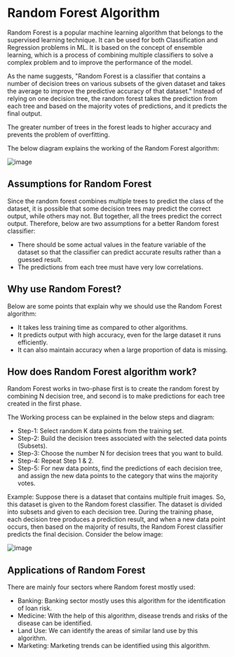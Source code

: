 # Random Forest Algorithm
Random Forest is a popular machine learning algorithm that belongs to the supervised learning technique. It can be used for both Classification and Regression problems in ML. It is based on the concept of ensemble learning, which is a process of combining multiple classifiers to solve a complex problem and to improve the performance of the model.

As the name suggests, "Random Forest is a classifier that contains a number of decision trees on various subsets of the given dataset and takes the average to improve the predictive accuracy of that dataset." Instead of relying on one decision tree, the random forest takes the prediction from each tree and based on the majority votes of predictions, and it predicts the final output.

The greater number of trees in the forest leads to higher accuracy and prevents the problem of overfitting.

The below diagram explains the working of the Random Forest algorithm:

![image](https://user-images.githubusercontent.com/58425689/107848670-5ab74800-6e1d-11eb-9d61-36a54989dc42.png)

## Assumptions for Random Forest
Since the random forest combines multiple trees to predict the class of the dataset, it is possible that some decision trees may predict the correct output, while others may not. But together, all the trees predict the correct output. Therefore, below are two assumptions for a better Random forest classifier:

- There should be some actual values in the feature variable of the dataset so that the classifier can predict accurate results rather than a guessed result.
- The predictions from each tree must have very low correlations.

## Why use Random Forest?
Below are some points that explain why we should use the Random Forest algorithm:

- It takes less training time as compared to other algorithms.
- It predicts output with high accuracy, even for the large dataset it runs efficiently.
- It can also maintain accuracy when a large proportion of data is missing.

## How does Random Forest algorithm work?
Random Forest works in two-phase first is to create the random forest by combining N decision tree, and second is to make predictions for each tree created in the first phase.

The Working process can be explained in the below steps and diagram:
- Step-1: Select random K data points from the training set.
- Step-2: Build the decision trees associated with the selected data points (Subsets).
- Step-3: Choose the number N for decision trees that you want to build.
- Step-4: Repeat Step 1 & 2.
- Step-5: For new data points, find the predictions of each decision tree, and assign the new data points to the category that wins the majority votes.

Example: Suppose there is a dataset that contains multiple fruit images. So, this dataset is given to the Random forest classifier. The dataset is divided into subsets and given to each decision tree. During the training phase, each decision tree produces a prediction result, and when a new data point occurs, then based on the majority of results, the Random Forest classifier predicts the final decision. Consider the below image:

![image](https://user-images.githubusercontent.com/58425689/107848713-c7cadd80-6e1d-11eb-955b-6b0243609eda.png)

## Applications of Random Forest
There are mainly four sectors where Random forest mostly used:

- Banking: Banking sector mostly uses this algorithm for the identification of loan risk.
- Medicine: With the help of this algorithm, disease trends and risks of the disease can be identified.
- Land Use: We can identify the areas of similar land use by this algorithm.
- Marketing: Marketing trends can be identified using this algorithm.

